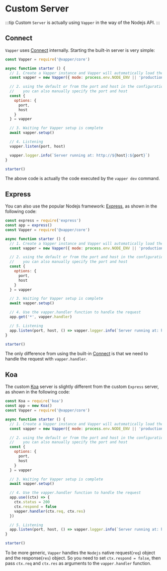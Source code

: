 # Custom Server

:::tip
Custom `Server` is actually using `Vapper` in the way of the Nodejs API.
:::

## Connect

`Vapper` uses [Connect](https://www.npmjs.com/package/connect) internally. Starting the built-in server is very simple:

```js
const Vapper = require('@vapper/core')

async function starter () {
  // 1. Create a Vapper instance and Vapper will automatically load the configuration file
  const vapper = new Vapper({ mode: process.env.NODE_ENV || 'production' })

  // 2. using the default or from the port and host in the configuration file,
  //    you can also manually specify the port and host
  const {
    options: {
      port,
      host
    }
  } = vapper

  // 3. Waiting for Vapper setup is complete
  await vapper.setup()

  // 4. Listening
  vapper.listen(port, host)

  vapper.logger.info(`Server running at: http://${host}:${port}`)
}

starter()
```

The above code is actually the code executed by the `vapper dev` command.

## Express

You can also use the popular Nodejs framework: [Express](https://expressjs.com/), as shown in the following code:

```js
const express = require('express')
const app = express()
const Vapper = require('@vapper/core')

async function starter () {
  // 1. Create a Vapper instance and Vapper will automatically load the configuration file
  const vapper = new Vapper({ mode: process.env.NODE_ENV || 'production' })

  // 2. using the default or from the port and host in the configuration file,
  //    you can also manually specify the port and host
  const {
    options: {
      port,
      host
    }
  } = vapper

  // 3. Waiting for Vapper setup is complete
  await vapper.setup()

  // 4. Use the vapper.handler function to handle the request
  app.get('*', vapper.handler)

  // 5. Listening
  app.listen(port, host, () => vapper.logger.info(`Server running at: http://${host}:${port}`))
}

starter()
```

The only difference from using the built-in [Connect](https://www.npmjs.com/package/connect) is that we need to handle the request with `vapper.handler`.

## Koa

The custom [Koa](https://koajs.com/) server is slightly different from the custom `Express` server, as shown in the following code:

```js {22-26}
const Koa = require('koa')
const app = new Koa()
const Vapper = require('@vapper/core')

async function starter () {
  // 1. Create a Vapper instance and Vapper will automatically load the configuration file
  const vapper = new Vapper({ mode: process.env.NODE_ENV || 'production' })

  // 2. using the default or from the port and host in the configuration file,
  //    you can also manually specify the port and host
  const {
    options: {
      port,
      host
    }
  } = vapper

  // 3. Waiting for Vapper setup is complete
  await vapper.setup()

  // 4. Use the vapper.handler function to handle the request
  app.use((ctx) => {
    ctx.status = 200
    ctx.respond = false
    vapper.handler(ctx.req, ctx.res)
  })

  // 5. Listening
  app.listen(port, host, () => vapper.logger.info(`Server running at: http://${host}:${port}`))
}

starter()
```

To be more generic, `Vapper` handles the `Nodejs` native request(`req`) object and the response(`res`) object. So you need to set `ctx.respond = false`, then pass `ctx.req` and `ctx.res` as arguments to the `vapper.handler` function.
